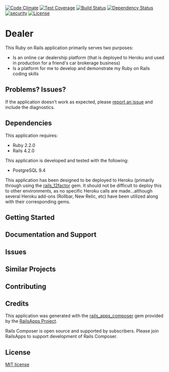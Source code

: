 [![Code Climate](https://codeclimate.com/github/BigGillyStyle/dealer/badges/gpa.svg)](https://codeclimate.com/github/BigGillyStyle/dealer)
[![Test Coverage](https://codeclimate.com/github/BigGillyStyle/dealer/badges/coverage.svg)](https://codeclimate.com/github/BigGillyStyle/dealer)
[![Build Status](https://travis-ci.org/BigGillyStyle/dealer.svg?branch=master)](https://travis-ci.org/BigGillyStyle/dealer)
[![Dependency Status](https://gemnasium.com/BigGillyStyle/dealer.svg)](https://gemnasium.com/BigGillyStyle/dealer)
[![security](https://hakiri.io/github/BigGillyStyle/dealer/master.svg)](https://hakiri.io/github/BigGillyStyle/dealer/master)
[![License](http://img.shields.io/license/MIT.png?color=green)](http://opensource.org/licenses/MIT)

Dealer
================

This Ruby on Rails application primarily serves two purposes:

- Is an online car dealership platform (that is deployed to Heroku and used in production for a friend's
car brokerage business)
- Is a platform for me to develop and demonstrate my Ruby on Rails coding skills

Problems? Issues?
-----------

If the application doesn’t work as expected, please [report an issue](https://github.com/RailsApps/rails_apps_composer/issues)
and include the diagnostics.

Dependencies
-------------

This application requires:

- Ruby 2.2.0
- Rails 4.2.0

This application is developed and tested with the following:

- PostgreSQL 9.4

This application has been designed to be deployed to Heroku (primarily through using the
[rails_12factor](https://github.com/heroku/rails_12factor) gem.  It should not be difficult to deploy this to other
environments, as no specific Heroku calls are made...although several Heroku add-ons (Rollbar, New Relic, etc) have
been utilized along with their corresponding gems.

Getting Started
---------------

Documentation and Support
-------------------------

Issues
-------------

Similar Projects
----------------

Contributing
------------

Credits
-------

This application was generated with the [rails_apps_composer](https://github.com/RailsApps/rails_apps_composer) gem
provided by the [RailsApps Project](http://railsapps.github.io/).

Rails Composer is open source and supported by subscribers. Please join RailsApps to support development of Rails Composer.

License
-------

[MIT license](http://opensource.org/licenses/MIT)